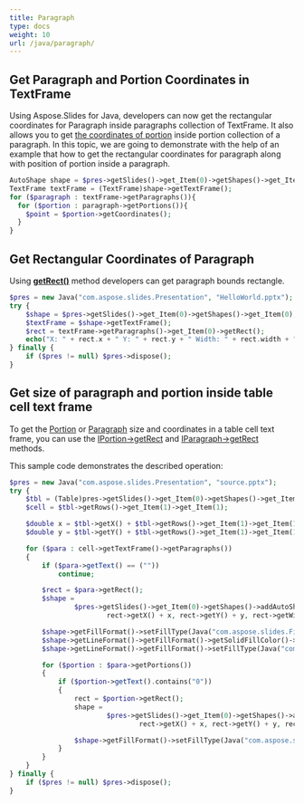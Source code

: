 ```yaml
---
title: Paragraph
type: docs
weight: 10
url: /java/paragraph/
---
```



## Get Paragraph and Portion Coordinates in TextFrame ##
Using Aspose.Slides for Java, developers can now get the rectangular coordinates for Paragraph inside paragraphs collection of TextFrame. It also allows you to get [the coordinates of portion](https://apireference.aspose.com/slides/java/com.aspose.slides/IPortion#getCoordinates--) inside portion collection of a paragraph. In this topic, we are going to demonstrate with the help of an example that how to get the rectangular coordinates for paragraph along with position of portion inside a paragraph.

```php
AutoShape shape = $pres->getSlides()->get_Item(0)->getShapes()->get_Item(0);
TextFrame textFrame = (TextFrame)shape->getTextFrame();
for ($paragraph : textFrame->getParagraphs()){
  for ($portion : paragraph->getPortions()){
    $point = $portion->getCoordinates();
  }
}
```


## **Get Rectangular Coordinates of Paragraph**
Using [**getRect()**](https://apireference.aspose.com/slides/java/com.aspose.slides/IParagraph#getRect--) method developers can get paragraph bounds rectangle.

```php
$pres = new Java("com.aspose.slides.Presentation", "HelloWorld.pptx");
try {
    $shape = $pres->getSlides()->get_Item(0)->getShapes()->get_Item(0);
    $textFrame = $shape->getTextFrame();
    $rect = textFrame->getParagraphs()->get_Item(0)->getRect();
    echo("X: " + rect.x + " Y: " + rect.y + " Width: " + rect.width + " Height: " + rect.height);
} finally {
    if ($pres != null) $pres->dispose();
}
```

## **Get size of paragraph and portion inside table cell text frame** ##

To get the [Portion](https://apireference.aspose.com/slides/java/com.aspose.slides/Portion) or [Paragraph](https://apireference.aspose.com/slides/java/com.aspose.slides/Paragraph) size and coordinates in a table cell text frame, you can use the [IPortion->getRect](https://apireference.aspose.com/slides/java/com.aspose.slides/IPortion#getRect--) and [IParagraph->getRect](https://apireference.aspose.com/slides/java/com.aspose.slides/IParagraph#getRect--) methods.

This sample code demonstrates the described operation:

```php
$pres = new Java("com.aspose.slides.Presentation", "source.pptx");
try {
    $tbl = (Table)pres->getSlides()->get_Item(0)->getShapes()->get_Item(0);
    $cell = $tbl->getRows()->get_Item(1)->get_Item(1);

    $double x = $tbl->getX() + $tbl->getRows()->get_Item(1)->get_Item(1)->getOffsetX();
    $double y = $tbl->getY() + $tbl->getRows()->get_Item(1)->get_Item(1)->getOffsetY();

    for ($para : cell->getTextFrame()->getParagraphs())
    {
        if ($para->getText() == (""))
            continue;

        $rect = $para->getRect();
        $shape =
                $pres->getSlides()->get_Item(0)->getShapes()->addAutoShape(Java("com.aspose.slides.ShapeType")->Rectangle,
                        rect->getX() + x, rect->getY() + y, rect->getWidth(), rect->getHeight());

        $shape->getFillFormat()->setFillType(Java("com.aspose.slides.FillType")->NoFill);
        $shape->getLineFormat()->getFillFormat()->getSolidFillColor()->setColorJava("java.awt.Color")->YELLOW);
        $shape->getLineFormat()->getFillFormat()->setFillType(Java("com.aspose.slides.FillType")->Solid);

        for ($portion : $para->getPortions())
        {
            if ($portion->getText().contains("0"))
            {
                rect = $portion->getRect();
                shape =
                        $pres->getSlides()->get_Item(0)->getShapes()->addAutoShape(Java("com.aspose.slides.ShapeType")->Rectangle,
                                rect->getX() + x, rect->getY() + y, rect->getWidth(), rect->getHeight());

                $shape->getFillFormat()->setFillType(Java("com.aspose.slides.FillType")->NoFill);
            }
        }
    }
} finally {
    if ($pres != null) $pres->dispose();
}
```
